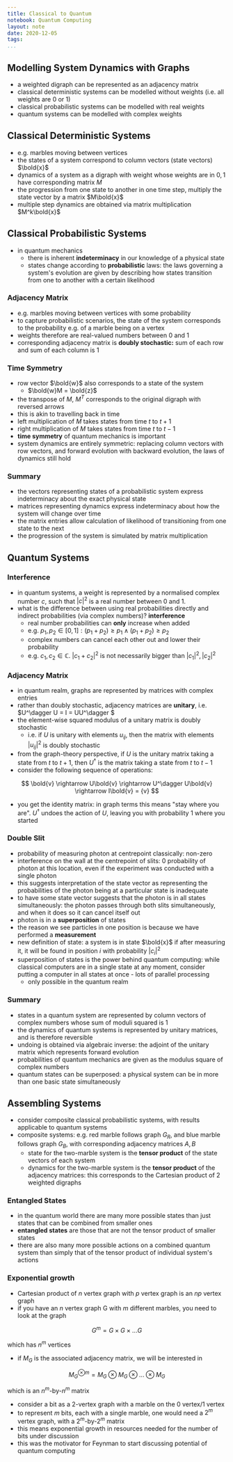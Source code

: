 ```yaml
---
title: Classical to Quantum
notebook: Quantum Computing
layout: note
date: 2020-12-05
tags: 
...
```


## Modelling System Dynamics with Graphs

- a weighted digraph can be represented as an adjacency matrix
- classical deterministic systems can be modelled without weights (i.e. all weights are 0 or 1)
- classical probabilistic systems can be modelled with real weights
- quantum systems can be modelled with complex weights

## Classical Deterministic Systems

- e.g. marbles moving between vertices
- the states of a system correspond to column vectors (state vectors) $\bold{x}$
- dynamics of a system as a digraph with weight whose weights are in ${0, 1}$ have corresponding matrix $M$
- the progression from one state to another in one time step, multiply the state vector by a matrix $M\bold{x}$
- multiple step dynamics are obtained via matrix multiplication $M^k\bold{x}$

## Classical Probabilistic Systems

- in quantum mechanics 
  - there is inherent __indeterminacy__ in our knowledge of a physical state
  - states change according to __probabilistic__ laws: the laws governing a system's evolution are given by describing how states transition from
    one to another with a certain likelihood

### Adjacency Matrix

- e.g. marbles moving between vertices with some probability
- to capture probabilistic scenarios, the state of the system corresponds to the probability e.g. of a marble being on a vertex
- weights therefore are real-valued numbers between 0 and 1
- corresponding adjacency matrix is __doubly stochastic:__ sum of each row and sum of each column is 1

### Time Symmetry

- row vector $\bold{w}$ also corresponds to a state of the system
  - $\bold{w}M = \bold{z}$
- the transpose of $M$, $M^T$ corresponds to the original digraph with reversed arrows
- this is akin to travelling back in time
- left multiplication of $M$ takes states from time $t$ to $t+1$
- right multiplication of $M$ takes states from time $t$ to $t-1$
- __time symmetry__ of quantum mechanics is important
- system dynamics are entirely symmetric: replacing column vectors with row vectors, and forward evolution with backward evolution,
  the laws of dynamics still hold

### Summary

- the vectors representing states of a probabilistic system express indeterminacy about the exact physical state
- matrices representing dynamics express indeterminacy about how the system will change over time
- the matrix entries allow calculation of likelihood of transitioning from one state to the next
- the progression of the system is simulated by matrix multiplication

## Quantum Systems

### Interference

- in quantum systems, a weight is represented by a normalised complex number $c$, such that $|c|^2$ is a real number between 0 and 1.
- what is the difference between using real probabilities directly and indirect probabilities (via complex numbers)? __interference__
  - real number probabilities can __only__ increase when added
  - e.g. $p_1, p_2 \in [0, 1] : (p_1+p_2) \ge p_1 \wedge (p_1+p_2) \ge p_2$
  - complex numbers can cancel each other out and lower their probability
  - e.g. $c_1, c_2 \in \mathbb{C}$. $|c_1+c_2|^2$ is not necessarily bigger than $|c_1|^2, |c_2|^2$

### Adjacency Matrix

- in quantum realm, graphs are represented by matrices with complex entries
- rather than doubly stochastic, adjacency matrices are __unitary__, i.e. $U^\dagger U = I = UU^\dagger $
- the element-wise squared modulus of a unitary matrix is doubly stochastic
  - i.e. if $U$ is unitary with elements $u_{ij}$, then the matrix with elements $|u_{ij}|^2$ is doubly stochastic
- from the graph-theory perspective, if $U$ is the unitary matrix taking a state from $t$ to $t+1$, 
  then $U^{\dagger}$ is the matrix taking a state from $t$ to $t-1$
- consider the following sequence of operations:

$$
\bold{v} \rightarrow U\bold{v} \rightarrow U^\dagger U\bold{v} \rightarrow I\bold{v} = {v}
$$

- you get the identity matrix: in graph terms this means "stay where you are".  $U^\dagger$ undoes the action of $U$, leaving you
  with probability 1 where you started

### Double Slit

- probability of measuring photon at centrepoint classically: non-zero
- interference on the wall at the centrepoint of slits: 0 probability of photon at this location, even if the experiment
  was conducted with a single photon
- this suggests interpretation of the state vector as representing the probabilities of the photon being at a particular state is inadequate
- to have some state vector suggests that the photon is in all states simultaneously: the photon passes through both slits simultaneously, and when it does so
  it can cancel itself out
- photon is in a __superposition__ of states
- the reason we see particles in one position is because we have performed a __measurement__
- new definition of state: a system is in state $\bold{x}$ if after measuring it, it will be found in position $i$ with probability $|c_i|^2$
- superposition of states is the power behind quantum computing: while classical computers are in a single state at any moment, consider putting
  a computer in all states at once - lots of parallel processing
  - only possible in the quantum realm 

### Summary

- states in a quantum system are represented by column vectors of complex numbers whose sum of moduli squared is 1
- the dynamics of quantum systems is represented by unitary matrices, and is therefore reversible
- undoing is obtained via algebraic inverse: the adjoint of the unitary matrix which represents forward evolution
- probabilities of quantum mechanics are given as the modulus square of complex numbers
- quantum states can be superposed: a physical system can be in more than one basic state simultaneously

## Assembling Systems

- consider composite classical probabilistic systems, with results applicable to quantum systems
- composite systems: e.g. red marble follows graph $G_R$, and blue marble follows graph $G_B$, with corresponding adjacency matrices $A, B$
  - state for the two-marble system is the __tensor product__ of the state vectors of each system
  - dynamics for the two-marble system is the __tensor product__ of the adjacency matrices: this corresponds to the Cartesian product of 2 weighted digraphs

### Entangled States

- in the quantum world there are many more possible states than just states that can be combined from smaller ones
- __entangled states__ are those that are not the tensor product of smaller states
- there are also many more possible actions on a combined quantum system than simply that of the tensor product of individual system's actions

### Exponential growth

- Cartesian product of $n$ vertex graph with $p$ vertex graph is an $np$ vertex graph
- if you have an $n$ vertex graph G with $m$ different marbles, you need to look at the graph

$$
G^m = G \times G \times ... G
$$

which has $n^m$ vertices
- if $M_G$ is the associated adjacency matrix, we will be interested in

$$
M_G^{\otimes m} = M_G \otimes M_G \otimes ... \otimes M_G
$$

which is an $n^m$-by-$n^m$ matrix

- consider a bit as a 2-vertex graph with a marble on the 0 vertex/1 vertex
- to represent $m$ bits, each with a single marble, one would need a $2^m$ vertex graph, with a $2^m$-by-$2^m$ matrix
- this means exponential growth in resources needed for the number of bits under discussion
- this was the motivator for Feynman to start discussing potential of quantum computing
